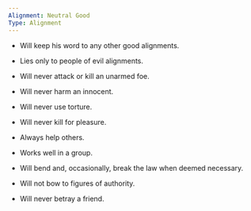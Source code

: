 ```yaml
---
Alignment: Neutral Good
Type: Alignment
---
```


- Will keep his word to any other good alignments.
    
- Lies only to people of evil alignments.
    
- Will never attack or kill an unarmed foe.
    
- Will never harm an innocent.
    
- Will never use torture.
    
- Will never kill for pleasure.
    
- Always help others.
    
- Works well in a group.
    
- Will bend and, occasionally, break the law when deemed necessary.
    
- Will not bow to figures of authority.
    
- Will never betray a friend.